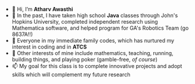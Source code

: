 - 👋 Hi, I’m **Atharv Awasthi**
- 👀 In the past, I have taken high school **Java** classes through John's Hopkins University, completed independent research using Mathematica software, and helped program for GA's Robotics Team (go 8637A!!)
- 🌱 Everyone in my immediate family codes, which has nurtured my interest in coding and in **ATCS**
- 💞️ Other interests of mine include mathematics, teaching, running, building things, and playing poker (gamble-free, *of course*)
- 📫 My goal for this class is to complete innovative projects and adopt skills which will complement my future research

<!---
TheRealAkar/TheRealAkar is a ✨ special ✨ repository because its `README.md` (this file) appears on your GitHub profile.
You can click the Preview link to take a look at your changes.
--->

